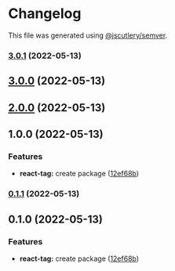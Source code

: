 # Changelog

This file was generated using [@jscutlery/semver](https://github.com/jscutlery/semver).

### [3.0.1](https://gitlab.migoinc.com/migotv/paintbox/compare/react-tag@3.0.0...react-tag@3.0.1) (2022-05-13)

## [3.0.0](https://gitlab.migoinc.com/migotv/paintbox/compare/react-tag@2.0.0...react-tag@3.0.0) (2022-05-13)

## [2.0.0](https://gitlab.migoinc.com/migotv/paintbox/compare/react-tag@1.0.0...react-tag@2.0.0) (2022-05-13)

## 1.0.0 (2022-05-13)


### Features

* **react-tag:** create package ([12ef68b](https://gitlab.migoinc.com/migotv/paintbox/commit/12ef68b5592bc6d952aff52da539415d5e131f19))

### [0.1.1](https://gitlab.migoinc.com/migotv/paintbox/compare/react-tag-0.1.0...react-tag-0.1.1) (2022-05-13)

## 0.1.0 (2022-05-13)


### Features

* **react-tag:** create package ([12ef68b](https://gitlab.migoinc.com/migotv/paintbox/commit/12ef68b5592bc6d952aff52da539415d5e131f19))
